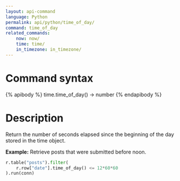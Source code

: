```yaml
---
layout: api-command 
language: Python
permalink: api/python/time_of_day/
command: time_of_day 
related_commands:
    now: now/
    time: time/
    in_timezone: in_timezone/
---
```


# Command syntax #

{% apibody %}
time.time_of_day() &rarr; number
{% endapibody %}

# Description #

Return the number of seconds elapsed since the beginning of the day stored in the time object.

__Example:__ Retrieve posts that were submitted before noon.

```py
r.table("posts").filter(
    r.row["date"].time_of_day() <= 12*60*60
).run(conn)
```


